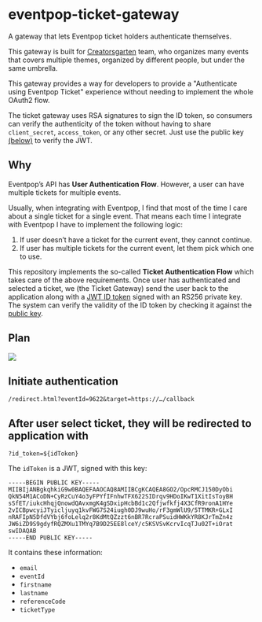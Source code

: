 # eventpop-ticket-gateway

A gateway that lets Eventpop ticket holders authenticate themselves.

This gateway is built for [Creatorsgarten](https://creatorsgarten.org/) team,
who organizes many events that covers multiple themes, organized by different
people, but under the same umbrella.

This gateway provides a way for developers to provide a "Authenticate using
Eventpop Ticket" experience without needing to implement the whole OAuth2 flow.

The ticket gateway uses RSA signatures to sign the ID token, so consumers
can verify the authenticity of the token without having to share `client_secret`,
`access_token`, or any other secret. Just use the public key [(below)][pk] to
verify the JWT.

[pk]: #after-user-select-ticket-they-will-be-redirected-to-application-with

## Why

Eventpop’s API has **User Authentication Flow**. However, a user can have
multiple tickets for multiple events.

Usually, when integrating with Eventpop, I find that most of the time I care
about a single ticket for a single event. That means each time I integrate with
Eventpop I have to implement the following logic:

1. If user doesn’t have a ticket for the current event, they cannot continue.
2. If user has multiple tickets for the current event, let them pick which one
   to use.

This repository implements the so-called **Ticket Authentication Flow** which
takes care of the above requirements. Once user has authenticated and selected a
ticket, we (the Ticket Gateway) send the user back to the application along with
a [JWT ID token](https://auth0.com/docs/tokens/id-tokens) signed with an RS256
private key. The system can verify the validity of the ID token by checking it
against the [public key][pk].

## Plan

![](http://www.plantuml.com/plantuml/svg/bP91JyCm38Nl_HLMkO04hRG34fF6Dc0Wxd168RMQg5bS9HxL-FKqwIWRb4wxv61_UTRpyyApSBnPc-JLeuEhMrZMjT5Ii2OBKp1KQflirG8IqIcK14pmecM534-2iH7RNYOzhASjdpiij4F9cUArcUC7MdukPZVNaqdo1_yzPXNeckf-m7SX29FOiCh3Gqv_OjBtVbJwvdn8OOj-w5D15Y-XTkZR5h3I7b991QOd6fV2c7SXgyvuK9XbMJPaUi0MKuKswUl38uIKwFrRP8_fbiWTuCzt6LmSa-UE7uj9AYAFq2WjrOuFM_AwjA0jD9hLs8wMT_SFgyUn0OSnHASn1rQuVxJ_77BUBlmiVeghNw0jsgl_0W00)

## Initiate authentication

```
/redirect.html?eventId=9622&target=https://…/callback
```

## After user select ticket, they will be redirected to application with

```
?id_token=${idToken}
```

The `idToken` is a JWT, signed with this key:

```
-----BEGIN PUBLIC KEY-----
MIIBIjANBgkqhkiG9w0BAQEFAAOCAQ8AMIIBCgKCAQEA8GO2/OpcRMCJ150DyObi
QkN54M1ACoDN+CyRzCuY4o3yFPYfIFnhwTFX622SIDrqv9HDoIKwT1XitIsToyBH
sSfET/iukcHhqjQnowdQAvxmgK4gSDxipHcbBd1c2Qfjwfkfj4X3CfR9ronA1HYe
2vICBpwcyiJTyicljuyq1kvFWG7S24iugh0DJ9wuHo/rF3gmWlU9/5TTMKR+GLxI
nRAFIpN5DfdVYbj6foLelq2r8KdMtQZzzt6nBR7RcraPSuidHWKkYR8KJrTmZn4z
JW6iZD9S9gdyfRQZMXu1TMYq7B9D25EE8lceY/c5KSVSvKcrvIcqTJu02T+iOrat
swIDAQAB
-----END PUBLIC KEY-----
```

It contains these information:

- `email`
- `eventId`
- `firstname`
- `lastname`
- `referenceCode`
- `ticketType`
